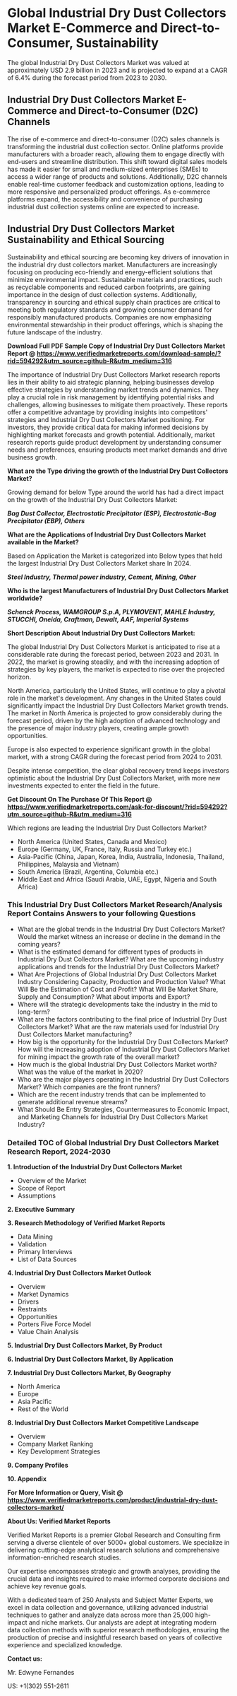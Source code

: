 <h1>Global Industrial Dry Dust Collectors Market E-Commerce and Direct-to-Consumer, Sustainability</h1><p class=""><p>The global Industrial Dry Dust Collectors Market was valued at approximately USD 2.9 billion in 2023 and is projected to expand at a CAGR of 6.4% during the forecast period from 2023 to 2030.</p><h2>Industrial Dry Dust Collectors Market E-Commerce and Direct-to-Consumer (D2C) Channels</h2><p>The rise of e-commerce and direct-to-consumer (D2C) sales channels is transforming the industrial dust collection sector. Online platforms provide manufacturers with a broader reach, allowing them to engage directly with end-users and streamline distribution. This shift toward digital sales models has made it easier for small and medium-sized enterprises (SMEs) to access a wider range of products and solutions. Additionally, D2C channels enable real-time customer feedback and customization options, leading to more responsive and personalized product offerings. As e-commerce platforms expand, the accessibility and convenience of purchasing industrial dust collection systems online are expected to increase.<h2>Industrial Dry Dust Collectors Market Sustainability and Ethical Sourcing</h2><p>Sustainability and ethical sourcing are becoming key drivers of innovation in the industrial dry dust collectors market. Manufacturers are increasingly focusing on producing eco-friendly and energy-efficient solutions that minimize environmental impact. Sustainable materials and practices, such as recyclable components and reduced carbon footprints, are gaining importance in the design of dust collection systems. Additionally, transparency in sourcing and ethical supply chain practices are critical to meeting both regulatory standards and growing consumer demand for responsibly manufactured products. Companies are now emphasizing environmental stewardship in their product offerings, which is shaping the future landscape of the industry.</p></p><p class=""><strong>Download Full PDF Sample Copy of Industrial Dry Dust Collectors Market Report @ <a href="https://www.verifiedmarketreports.com/download-sample/?rid=594292&utm_source=github-R&utm_medium=316" target="_blank">https://www.verifiedmarketreports.com/download-sample/?rid=594292&utm_source=github-R&utm_medium=316</a></strong></p><p>The importance of&nbsp;Industrial Dry Dust Collectors Market research reports lies in their ability to aid strategic planning, helping businesses develop effective strategies by understanding market trends and dynamics. They play a crucial role in risk management by identifying potential risks and challenges, allowing businesses to mitigate them proactively. These reports offer a competitive advantage by providing insights into competitors' strategies and Industrial Dry Dust Collectors Market positioning. For investors, they provide critical data for making informed decisions by highlighting market forecasts and growth potential. Additionally, market research reports guide product development by understanding consumer needs and preferences, ensuring products meet market demands and drive business growth.</p><p><strong>What are the&nbsp;Type driving the growth of the Industrial Dry Dust Collectors Market?</strong></p><p id="" class="">Growing demand for below Type around the world has had a direct impact on the growth of the Industrial Dry Dust Collectors Market:</p><p class=""><em><strong>Bag Dust Collector, Electrostatic Precipitator (ESP), Electrostatic-Bag Precipitator (EBP), Others</strong></em></p><p class=""><strong>What are the&nbsp;Applications&nbsp;of Industrial Dry Dust Collectors Market available in the Market?</strong></p><p id="" class="">Based on Application the Market is categorized into Below types that held the largest Industrial Dry Dust Collectors Market share In 2024.</p><p class=""><em><strong>Steel Industry, Thermal power industry, Cement, Mining, Other</strong></em></p><p class=""><strong>Who is the largest Manufacturers of Industrial Dry Dust Collectors Market worldwide?</strong></p><p><em><strong>Schenck Process, WAMGROUP S.p.A, PLYMOVENT, MAHLE Industry, STUCCHI, Oneida, Craftman, Dewalt, AAF, Imperial Systems</strong></em></p><p id="" class=""><strong>Short Description About Industrial Dry Dust Collectors Market:</strong></p><p>The global Industrial Dry Dust Collectors Market is anticipated to rise at a considerable rate during the forecast period, between 2023 and 2031. In 2022, the market is growing steadily, and with the increasing adoption of strategies by key players, the market is expected to rise over the projected horizon.</p><p>North America, particularly the United States, will continue to play a pivotal role in the market's development. Any changes in the United States could significantly impact the Industrial Dry Dust Collectors Market growth trends. The market in North America is projected to grow considerably during the forecast period, driven by the high adoption of advanced technology and the presence of major industry players, creating ample growth opportunities.</p><p>Europe is also expected to experience significant growth in the global market, with a strong CAGR during the forecast period from 2024 to 2031.</p><p>Despite intense competition, the clear global recovery trend keeps investors optimistic about the Industrial Dry Dust Collectors Market, with more new investments expected to enter the field in the future.</p><p id="" class=""><strong>Get Discount On The Purchase Of This Report @ <a href="https://www.verifiedmarketreports.com/ask-for-discount/?rid=594292?utm_source=github-R&utm_medium=316" target="_blank">https://www.verifiedmarketreports.com/ask-for-discount/?rid=594292?utm_source=github-R&utm_medium=316</a></strong></p><p class="">Which regions are leading the Industrial Dry Dust Collectors Market?</p><ul><li>North America (United States, Canada and Mexico)</li><li>Europe (Germany, UK, France, Italy, Russia and Turkey etc.)</li><li>Asia-Pacific (China, Japan, Korea, India, Australia, Indonesia, Thailand, Philippines, Malaysia and Vietnam)</li><li>South America (Brazil, Argentina, Columbia etc.)</li><li>Middle East and Africa (Saudi Arabia, UAE, Egypt, Nigeria and South Africa)</li></ul><h3 id="" class="">This Industrial Dry Dust Collectors Market Research/Analysis Report Contains Answers to your following Questions</h3><ul><li>What are the global trends in the Industrial Dry Dust Collectors Market? Would the market witness an increase or decline in the demand in the coming years?</li><li>What is the estimated demand for different types of products in Industrial Dry Dust Collectors Market? What are the upcoming industry applications and trends for the Industrial Dry Dust Collectors Market?</li><li>What Are Projections of Global Industrial Dry Dust Collectors Market Industry Considering Capacity, Production and Production Value? What Will Be the Estimation of Cost and Profit? What Will Be Market Share, Supply and Consumption? What about imports and Export?</li><li>Where will the strategic developments take the industry in the mid to long-term?</li><li>What are the factors contributing to the final price of Industrial Dry Dust Collectors Market? What are the raw materials used for Industrial Dry Dust Collectors Market manufacturing?</li><li>How big is the opportunity for the Industrial Dry Dust Collectors Market? How will the increasing adoption of Industrial Dry Dust Collectors Market for mining impact the growth rate of the overall market?</li><li>How much is the global Industrial Dry Dust Collectors Market worth? What was the value of the market In 2020?</li><li>Who are the major players operating in the Industrial Dry Dust Collectors Market? Which companies are the front runners?</li><li>Which are the recent industry trends that can be implemented to generate additional revenue streams?</li><li>What Should Be Entry Strategies, Countermeasures to Economic Impact, and Marketing Channels for Industrial Dry Dust Collectors Market Industry?</li></ul><h3 id="" class="">Detailed TOC of Global Industrial Dry Dust Collectors Market Research Report, 2024-2030</h3><p id="" class=""><strong>1. Introduction of the Industrial Dry Dust Collectors Market</strong></p><ul><li>Overview of the Market</li><li>Scope of Report</li><li>Assumptions</li></ul><p id="" class=""><strong>2. Executive Summary</strong></p><p id="" class=""><strong>3. Research Methodology of Verified Market Reports</strong></p><ul><li>Data Mining</li><li>Validation</li><li>Primary Interviews</li><li>List of Data Sources</li></ul><p id="" class=""><strong>4. Industrial Dry Dust Collectors Market Outlook</strong></p><ul><li>Overview</li><li>Market Dynamics</li><li>Drivers</li><li>Restraints</li><li>Opportunities</li><li>Porters Five Force Model</li><li>Value Chain Analysis</li></ul><p id="" class=""><strong>5. Industrial Dry Dust Collectors Market, By Product</strong></p><p id="" class=""><strong>6. Industrial Dry Dust Collectors Market, By Application</strong></p><p id="" class=""><strong>7. Industrial Dry Dust Collectors Market, By Geography</strong></p><ul><li>North America</li><li>Europe</li><li>Asia Pacific</li><li>Rest of the World</li></ul><p id="" class=""><strong>8. Industrial Dry Dust Collectors Market Competitive Landscape</strong></p><ul><li>Overview</li><li>Company Market Ranking</li><li>Key Development Strategies</li></ul><p id="" class=""><strong>9. Company Profiles</strong></p><p id="" class=""><strong>10. Appendix</strong></p><p id="" class=""><strong>For More Information or Query, Visit @ <a href="https://www.verifiedmarketreports.com/product/industrial-dry-dust-collectors-market/" target="_blank">https://www.verifiedmarketreports.com/product/industrial-dry-dust-collectors-market/</a></strong></p><p id="" class=""><strong>About Us: Verified Market Reports</strong></p><p id="" class="">Verified Market Reports is a premier Global Research and Consulting firm serving a diverse clientele of over 5000+ global customers. We specialize in delivering cutting-edge analytical research solutions and comprehensive information-enriched research studies.</p><p id="" class="">Our expertise encompasses strategic and growth analyses, providing the crucial data and insights required to make informed corporate decisions and achieve key revenue goals.</p><p id="" class="">With a dedicated team of 250 Analysts and Subject Matter Experts, we excel in data collection and governance, utilizing advanced industrial techniques to gather and analyze data across more than 25,000 high-impact and niche markets. Our analysts are adept at integrating modern data collection methods with superior research methodologies, ensuring the production of precise and insightful research based on years of collective experience and specialized knowledge.</p><p id="" class=""><strong>Contact us:</strong></p><p id="" class="">Mr. Edwyne Fernandes</p><p id="" class="">US: +1(302) 551-2611</p>